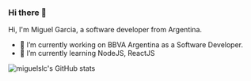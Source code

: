 ### Hi there 👋


Hi, I'm Miguel Garcia, a software developer from Argentina. 

- 🔭 I’m currently working on BBVA Argentina as a Software Developer. 
- 🌱 I’m currently learning NodeJS, ReactJS
<!-- - 💬 Ask me about ...
- 📫 How to reach me: ...
- 😄 Pronouns: ...
- ⚡ Fun fact: ...
-->

![miguelslc's GitHub stats](https://github-readme-stats.vercel.app/api?username=miguelslc&hide=contribs,prs&show_icons=true&theme=merko)
